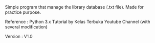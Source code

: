Simple program that manage the library database (.txt file). Made for practice purpose.

Reference : Python 3.x Tutorial by Kelas Terbuka Youtube Channel (with several modification)

Version : V1.0
